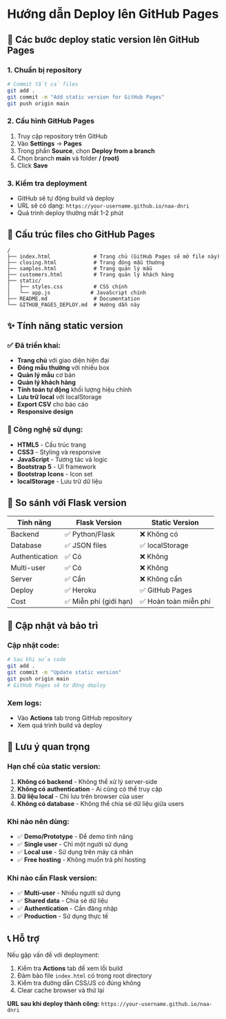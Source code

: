 # Hướng dẫn Deploy lên GitHub Pages

## 🚀 Các bước deploy static version lên GitHub Pages

### 1. Chuẩn bị repository
```bash
# Commit tất cả files
git add .
git commit -m "Add static version for GitHub Pages"
git push origin main
```

### 2. Cấu hình GitHub Pages
1. Truy cập repository trên GitHub
2. Vào **Settings** → **Pages**
3. Trong phần **Source**, chọn **Deploy from a branch**
4. Chọn branch **main** và folder **/ (root)**
5. Click **Save**

### 3. Kiểm tra deployment
- GitHub sẽ tự động build và deploy
- URL sẽ có dạng: `https://your-username.github.io/naa-dnri`
- Quá trình deploy thường mất 1-2 phút

## 📁 Cấu trúc files cho GitHub Pages

```
/
├── index.html              # Trang chủ (GitHub Pages sẽ mở file này)
├── closing.html            # Trang đóng mẫu thường
├── samples.html            # Trang quản lý mẫu
├── customers.html          # Trang quản lý khách hàng
├── static/
│   ├── styles.css          # CSS chính
│   └── app.js             # JavaScript chính
├── README.md               # Documentation
└── GITHUB_PAGES_DEPLOY.md  # Hướng dẫn này
```

## ✨ Tính năng static version

### ✅ Đã triển khai:
- **Trang chủ** với giao diện hiện đại
- **Đóng mẫu thường** với nhiều box
- **Quản lý mẫu** cơ bản
- **Quản lý khách hàng**
- **Tính toán tự động** khối lượng hiệu chỉnh
- **Lưu trữ local** với localStorage
- **Export CSV** cho báo cáo
- **Responsive design**

### 🔧 Công nghệ sử dụng:
- **HTML5** - Cấu trúc trang
- **CSS3** - Styling và responsive
- **JavaScript** - Tương tác và logic
- **Bootstrap 5** - UI framework
- **Bootstrap Icons** - Icon set
- **localStorage** - Lưu trữ dữ liệu

## 🎯 So sánh với Flask version

| Tính năng | Flask Version | Static Version |
|-----------|---------------|----------------|
| Backend | ✅ Python/Flask | ❌ Không có |
| Database | ✅ JSON files | ✅ localStorage |
| Authentication | ✅ Có | ❌ Không |
| Multi-user | ✅ Có | ❌ Không |
| Server | ✅ Cần | ❌ Không cần |
| Deploy | ✅ Heroku | ✅ GitHub Pages |
| Cost | ✅ Miễn phí (giới hạn) | ✅ Hoàn toàn miễn phí |

## 🔄 Cập nhật và bảo trì

### Cập nhật code:
```bash
# Sau khi sửa code
git add .
git commit -m "Update static version"
git push origin main
# GitHub Pages sẽ tự động deploy
```

### Xem logs:
- Vào **Actions** tab trong GitHub repository
- Xem quá trình build và deploy

## 🚨 Lưu ý quan trọng

### Hạn chế của static version:
1. **Không có backend** - Không thể xử lý server-side
2. **Không có authentication** - Ai cũng có thể truy cập
3. **Dữ liệu local** - Chỉ lưu trên browser của user
4. **Không có database** - Không thể chia sẻ dữ liệu giữa users

### Khi nào nên dùng:
- ✅ **Demo/Prototype** - Để demo tính năng
- ✅ **Single user** - Chỉ một người sử dụng
- ✅ **Local use** - Sử dụng trên máy cá nhân
- ✅ **Free hosting** - Không muốn trả phí hosting

### Khi nào cần Flask version:
- ✅ **Multi-user** - Nhiều người sử dụng
- ✅ **Shared data** - Chia sẻ dữ liệu
- ✅ **Authentication** - Cần đăng nhập
- ✅ **Production** - Sử dụng thực tế

## 📞 Hỗ trợ

Nếu gặp vấn đề với deployment:
1. Kiểm tra **Actions** tab để xem lỗi build
2. Đảm bảo file `index.html` có trong root directory
3. Kiểm tra đường dẫn CSS/JS có đúng không
4. Clear cache browser và thử lại

**URL sau khi deploy thành công:**
`https://your-username.github.io/naa-dnri`
